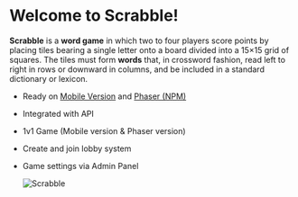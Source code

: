 # Welcome to Scrabble!

**Scrabble** is a **word game** in which two to four players score points by placing tiles bearing a single letter onto a board divided into a 15×15 grid of squares. The tiles must form **words** that, in crossword fashion, read left to right in rows or downward in columns, and be included in a standard dictionary or lexicon.

 - Ready on [Mobile Version](https://github.com/asepasdar/unity-practice-scrabble-game) and [Phaser (NPM)](https://github.com/asepasdar/phaser-practice-scrabble-game)
 - Integrated with API
 - 1v1 Game (Mobile version & Phaser version)
 - Create and join lobby system
 - Game settings via Admin Panel


	![Scrabble](Welcome.PNG)
